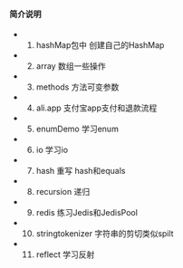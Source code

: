 

#### 简介说明

* 1. hashMap包中   		创建自己的HashMap
* 2. array      		数组一些操作
* 3. methods    		方法可变参数
* 4. ali.app     		支付宝app支付和退款流程
* 5. enumDemo    		学习enum
* 6. io		     		学习io
* 7. hash        		重写 hash和equals
* 8. recursion   		递归
* 9. redis		 		练习Jedis和JedisPool
* 10. stringtokenizer   字符串的剪切类似spilt	  
* 11. reflect           学习反射


